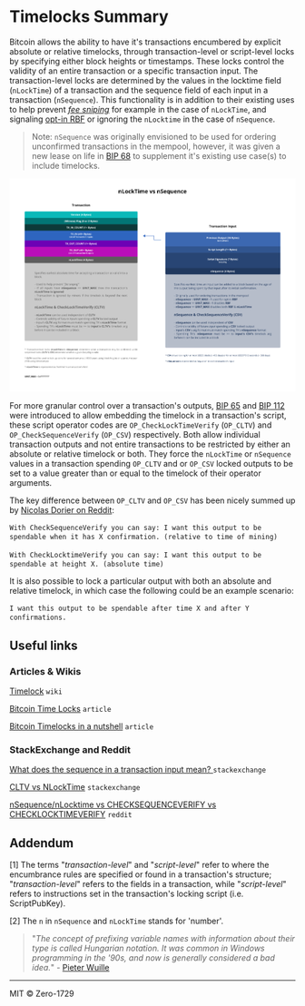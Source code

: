 # Timelocks Summary

Bitcoin allows the ability to have it's transactions encumbered by explicit absolute or relative timelocks, through transaction-level or script-level locks by specifying either block heights or timestamps. These locks control the validity of an entire transaction or a specific transaction input. The transaction-level locks are determined by the values in the locktime field (`nLockTime`) of a transaction and the sequence field of each input in a transaction (`nSequence`). This functionality is in addition to their existing uses to help prevent [*fee sniping*](https://github.com/bitcoin/bitcoin/pull/2340) for example in the case of `nLockTime`, and signaling [opt-in RBF](https://github.com/bitcoin/bips/blob/master/bip-0125.mediawiki) or ignoring the `nLocktime` in the case of `nSequence`.

> Note: `nSequence` was originally envisioned to be used for ordering unconfirmed transactions in the mempool, however, it was given a new lease on life in [BIP 68](https://github.com/bitcoin/bips/blob/master/bip-0068.mediawiki) to supplement it's existing use case(s) to include timelocks.

![NLockTime vs NSequence](./nlocktime-vs-nsequence.png)

For more granular control over a transaction's outputs, [BIP 65](https://github.com/bitcoin/bips/blob/master/bip-0065.mediawiki) and [BIP 112](https://github.com/bitcoin/bips/blob/master/bip-0112.mediawiki) were introduced to allow embedding the timelock in a transaction's script, these script operator codes are `OP_CheckLockTimeVerify` (`OP_CLTV`) and `OP_CheckSequenceVerify` (`OP_CSV`) respectively. Both allow individual transaction outputs and not entire transactions to be restricted by either an absolute or relative timelock or both. They force the `nLockTime` or `nSequence` values in a transaction spending `OP_CLTV` and or `OP_CSV` locked outputs to be set to a value greater than or equal to the timelock of their operator arguments.

The key difference between `OP_CLTV` and `OP_CSV` has been nicely summed up by [Nicolas Dorier on Reddit](https://www.reddit.com/r/Bitcoin/comments/5i1ax7/nsequencenlocktime_vs_checksequenceverify_vs/db4vo9j/?context=3):

```
With CheckSequenceVerify you can say: I want this output to be spendable when it has X confirmation. (relative to time of mining)

With CheckLocktimeVerify you can say: I want this output to be spendable at height X. (absolute time)
```

It is also possible to lock a particular output with both an absolute and relative timelock, in which case the following could be an example scenario:

```
I want this output to be spendable after time X and after Y confirmations.
```

## Useful links

### Articles & Wikis

[Timelock](https://en.bitcoin.it/wiki/Timelock) `wiki`

[Bitcoin Time Locks](https://medium.com/summa-technology/bitcoins-time-locks-27e0c362d7a1) `article`

[Bitcoin Timelocks in a nutshell](https://medium.com/@RobinHung/bitcoin-timelocks-in-a-nutshell-4c95aafc7a59) `article`

### StackExchange and Reddit

[What does the sequence in a transaction input mean?
](https://bitcoin.stackexchange.com/questions/87372/what-does-the-sequence-in-a-transaction-input-mean/87376#87376) `stackexchange`

[CLTV vs NLockTime](https://bitcoin.stackexchange.com/questions/71916/cltv-vs-nlocktime) `stackexchange`

[nSequence/nLocktime vs CHECKSEQUENCEVERIFY vs CHECKLOCKTIMEVERIFY](https://www.reddit.com/r/Bitcoin/comments/5i1ax7/nsequencenlocktime_vs_checksequenceverify_vs/) `reddit`

## Addendum

[1] The terms "*transaction-level*" and "*script-level*" refer to where the encumbrance rules are specified or found in a transaction's structure; "*transaction-level*" refers to the fields in a transaction, while "*script-level*" refers to instructions set in the transaction's locking script (i.e. ScriptPubKey).

[2] The `n` in `nSequence` and `nLockTime` stands for 'number'.

  > "*The concept of prefixing variable names with information about their type is called Hungarian notation. It was common in Windows programming in the '90s, and now is generally considered a bad idea.*" - [Pieter Wuille](https://bitcoin.stackexchange.com/questions/91529/what-does-the-n-in-nlocktime-and-nsequence-stand-for#comment104813_91530)

---

MIT &copy; Zero-1729

